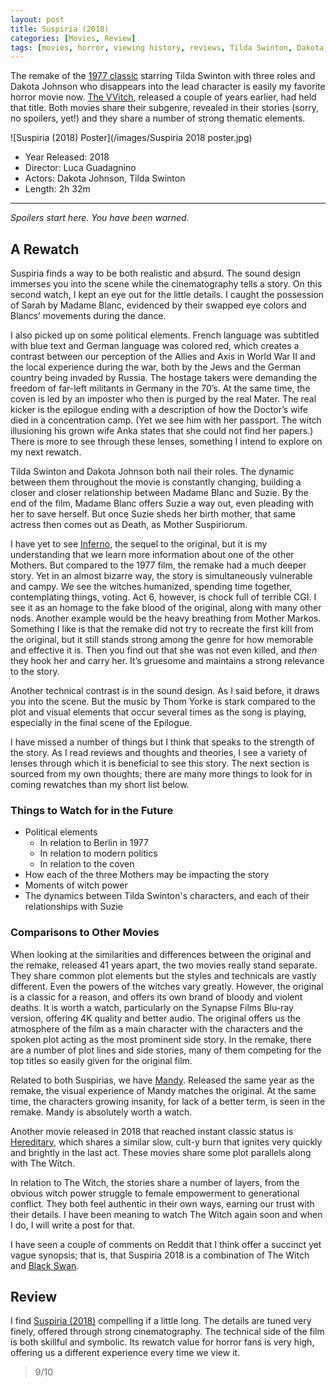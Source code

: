 ```yaml
---
layout: post
title: Suspiria (2018)
categories: [Movies, Review]
tags: [movies, horror, viewing history, reviews, Tilda Swinton, Dakota Johnson, Luca Guadagnino, 2018]
---
```


The remake of the [1977 classic](https://www.imdb.com/title/tt0076786/) starring Tilda Swinton with three roles and Dakota Johnson who disappears into the lead character is easily my favorite horror movie now. [The VVitch](https://www.imdb.com/title/tt4263482/), released a couple of years earlier, had held that title. Both movies share their subgenre, revealed in their stories (sorry, no spoilers, yet!) and they share a number of strong thematic elements. 

![Suspiria (2018) Poster](/images/Suspiria 2018 poster.jpg)

* Year Released: 2018
* Director: Luca Guadagnino
* Actors: Dakota Johnson, Tilda Swinton
* Length: 2h 32m

----

*Spoilers start here. You have been warned.*

## A Rewatch

Suspiria finds a way to be both realistic and absurd. The sound design immerses you into the scene while the cinematography tells a story. On this second watch, I kept an eye out for the little details. I caught the possession of Sarah by Madame Blanc, evidenced by their swapped eye colors and Blancs’ movements during the dance. 

I also picked up on some political elements. French language was subtitled with blue text and German language was colored red, which creates a contrast between our perception of the Allies and Axis in World War II and the local experience during the war, both by the Jews and the German country being invaded by Russia. The hostage takers were demanding the freedom of far-left militants in Germany in the 70’s. At the same time, the coven is led by an imposter who then is purged by the real Mater. The real kicker is the epilogue ending with a description of how the Doctor’s wife died in a concentration camp. (Yet we see him with her passport. The witch illusioning his grown wife Anka states that she could not find her papers.) There is more to see through these lenses, something I intend to explore on my next rewatch. 

Tilda Swinton and Dakota Johnson both nail their roles. The dynamic between them throughout the movie is constantly changing, building a closer and closer relationship between Madame Blanc and Suzie. By the end of the film, Madame Blanc offers Suzie a way out, even pleading with her to save herself. But once Suzie sheds her birth mother, that same actress then comes out as Death, as Mother Suspiriorum. 

I have yet to see [Inferno](https://www.imdb.com/title/tt0080923/), the sequel to the original, but it is my understanding that we learn more information about one of the other Mothers. But compared to the 1977 film, the remake had a much deeper story. Yet in an almost bizarre way, the story is simultaneously vulnerable and campy. We see the witches humanized, spending time together, contemplating things, voting. Act 6, however, is chock full of terrible CGI. I see it as an homage to the fake blood of the original, along with many other nods. Another example would be the heavy breathing from Mother Markos. Something I like is that the remake did not try to recreate the first kill from the original, but it still stands strong among the genre for how memorable and effective it is. Then you find out that she was not even killed, and *then* they hook her and carry her. It’s gruesome and maintains a strong relevance to the story. 

Another technical contrast is in the sound design. As I said before, it draws you into the scene. But the music by Thom Yorke is stark compared to the plot and visual elements that occur several times as the song is playing, especially in the final scene of the Epilogue.

I have missed a number of things but I think that speaks to the strength of the story. As I read reviews and thoughts and theories, I see a variety of lenses through which it is beneficial to see this story. The next section is sourced from my own thoughts; there are many more things to look for in coming rewatches than my short list below.

### Things to Watch for in the Future
+ Political elements
  - In relation to Berlin in 1977
  - In relation to modern politics
  - In relation to the coven
+ How each of the three Mothers may be impacting the story
+ Moments of witch power
+ The dynamics between Tilda Swinton's characters, and each of their relationships with Suzie

### Comparisons to Other Movies

When looking at the similarities and differences between the original and the remake, released 41 years apart, the two movies really stand separate. They share common plot elements but the styles and technicals are vastly different. Even the powers of the witches vary greatly. However, the original is a classic for a reason, and offers its own brand of bloody and violent deaths. It is worth a watch, particularly on the Synapse Films Blu-ray version, offering 4K quality and better audio. The original offers us the atmosphere of the film as a main character with the characters and the spoken plot acting as the most prominent side story. In the remake, there are a number of plot lines and side stories, many of them competing for the top titles so easily given for the original film.

Related to both Suspirias, we have [Mandy](https://www.imdb.com/title/tt6998518/). Released the same year as the remake, the visual experience of Mandy matches the original. At the same time, the characters growing insanity, for lack of a better term, is seen in the remake. Mandy is absolutely worth a watch.

Another movie released in 2018 that reached instant classic status is [Hereditary](https://www.imdb.com/title/tt7784604/), which shares a similar slow, cult-y burn that ignites very quickly and brightly in the last act. These movies share some plot parallels along with The Witch.

In relation to The Witch, the stories share a number of layers, from the obvious witch power struggle to female empowerment to generational conflict. They both feel authentic in their own ways, earning our trust with their details. I have been meaning to watch The Witch again soon and when I do, I will write a post for that. 

I have seen a couple of comments on Reddit that I think offer a succinct yet vague synopsis; that is, that Suspiria 2018 is a combination of The Witch and [Black Swan](https://www.imdb.com/title/tt0947798/).

## Review
I find [Suspiria (2018)](https://www.imdb.com/title/tt1034415/) compelling if a little long. The details are tuned very finely, offered through strong cinematography. The technical side of the film is both skillful and symbolic. Its rewatch value for horror fans is very high, offering us a different experience every time we view it. 
>9/10
